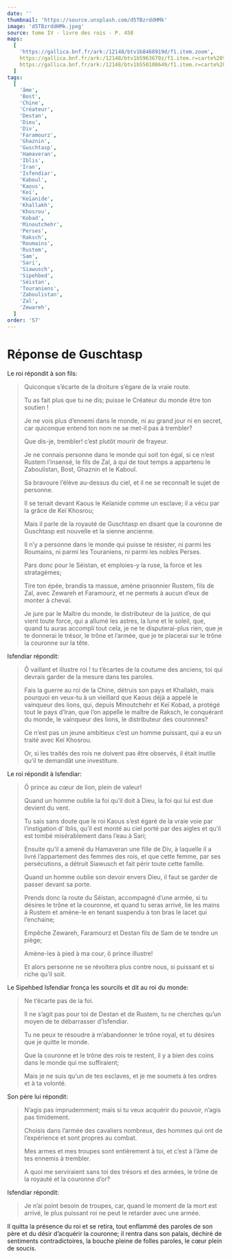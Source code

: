 ```yaml
---
date: ''
thumbnail: 'https://source.unsplash.com/d5TBzrddHMk'
image: 'd5TBzrddHMk.jpeg'
source: tome IV - livre des rois - P. 458
maps:
  [
    'https://gallica.bnf.fr/ark:/12148/btv1b8468919d/f1.item.zoom',
    https://gallica.bnf.fr/ark:/12148/btv1b5963670z/f1.item.r=carte%20touran.zoom,
    https://gallica.bnf.fr/ark:/12148/btv1b550108649/f1.item.r=carte%20touran.zoom,
  ]
tags:
  [
    'âme',
    'Bost',
    'Chine',
    'Créateur',
    'Destan',
    'Dieu',
    'Div',
    'Faramourz',
    'Ghaznin',
    'Guschtasp',
    'Hamaveran',
    'Iblis',
    'Iran',
    'Isfendiar',
    'Kaboul',
    'Kaous',
    'Keï',
    'Keïanide',
    'Khallakh',
    'Khosrou',
    'Kobad',
    'Minoutchehr',
    'Perses',
    'Raksch',
    'Roumains',
    'Rustem',
    'Sam',
    'Sari',
    'Siawusch',
    'Sipehbed',
    'Séistan',
    'Touraniens',
    'Zaboulistan',
    'Zal',
    'Zewareh',
  ]
order: '57'
---
```


# Réponse de Guschtasp

Le roi répondit à son fils:

> Quiconque s’écarte de la droiture s’égare de la vraie route.
>
> Tu as fait plus que tu ne dis; puisse le Créateur du monde être ton soutien !
>
> Je ne vois plus d’ennemi dans le monde, ni au grand jour ni en secret, car quiconque entend ton nom ne se met-il pas à trembler?
>
> Que dis-je, trembler! c’est plutôt mourir de frayeur.
>
> Je ne connais personne dans le monde qui soit ton égal, si ce n’est Rustem l’insensé, le fils de Zal, à qui de tout temps a appartenu le Zaboulistan, Bost, Ghaznin et le Kaboul.
>
> Sa bravoure l’élève au-dessus du ciel, et il ne se reconnaît le sujet de personne.
>
> Il se tenait devant Kaous le Keïanide comme un esclave; il a vécu par la grâce de Keï Khosrou;
>
> Mais il parle de la royauté de Guschtasp en disant que la couronne de Guschtasp est nouvelle et la sienne ancienne.
>
> Il n’y a personne dans le monde qui puisse te résister, ni parmi les Roumains, ni parmi les Touraniens, ni parmi les nobles Perses.
>
> Pars donc pour le Séistan, et emploies-y la ruse, la force et les stratagèmes;
>
> Tire ton épée, brandis ta massue, amène prisonnier Rustem, fils de Zal, avec Zewareh et Faramourz, et ne permets à aucun d’eux de monter à cheval.
>
> Je jure par le Maître du monde, le distributeur de la justice, de qui vient toute force, qui a allumé les astres, la lune et le soleil, que, quand tu auras accompli tout cela, je ne te disputerai-plus rien, que je te donnerai le trésor, le trône et l’armée, que je te placerai sur le trône la couronne sur la tête.

Isfendiar répondit:

> Ô vaillant et illustre roi ! tu t’écartes de la coutume des anciens, toi qui devrais garder de la mesure dans tes paroles.
>
> Fais la guerre au roi de la Chine, détruis son pays et Khallakh, mais pourquoi en veux-tu à un vieillard que Kaous déjà a appelé le vainqueur des lions, qui, depuis Minoutchehr et Keï Kobad, a protégé tout le pays d’Iran, que l’on appelle le maître de Raksch, le conquérant du monde, le vainqueur des lions, le distributeur des couronnes?
>
> Ce n’est pas un jeune ambitieux c’est un homme puissant, qui a eu un traité avec Keï Khosrou.
>
> Or, si les traités des rois ne doivent pas être observés, il était inutile qu’il te demandât une investiture.

Le roi répondit à Isfendiar:

> Ô prince au cœur de lion, plein de valeur!
>
> Quand un homme oublie la foi qu’il doit à Dieu, la foi qui lui est due devient du vent.
>
> Tu sais sans doute que le roi Kaous s’est égaré de la vraie voie par l’instigation d’ Iblis, qu’il est monté au ciel porté par des aigles et qu’il est tombé misérablement dans l’eau à Sari;
>
> Ensuite qu’il a amené du Hamaveran une fille de Div, à laquelle il a livré l’appartement des femmes des rois, et que cette femme, par ses persécutions, a détruit Siawusch et fait périr toute cette famille.
>
> Quand un homme oublie son devoir envers Dieu, il faut se garder de passer devant sa porte.
>
> Prends donc la route du Séistan, accompagné d’une armée, si tu désires le trône et la couronne, et quand tu seras arrivé, lie les mains à Rustem et amène-le en tenant suspendu à ton bras le lacet qui l’enchaine;
>
> Empêche Zewareh, Faramourz et Destan fils de Sam de te tendre un piège;
>
> Amène-les à pied à ma cour, ô prince illustre!
>
> Et alors personne ne se révoltera plus contre nous, si puissant et si riche qu’il soit.

Le Sipehbed Isfendiar fronça les sourcils et dit au roi du monde:

> Ne t’écarte pas de la foi.
>
> Il ne s’agit pas pour toi de Destan et de Rustem, tu ne cherches qu’un moyen de te débarrasser d’Isfendiar.
>
> Tu ne peux te résoudre à m’abandonner le trône royal, et tu désires que je quitte le monde.
>
> Que la couronne et le trône des rois te restent, il y a bien des coins dans le monde qui me suffiraient;
>
> Mais je ne suis qu’un de tes esclaves, et je me soumets à tes ordres et à ta volonté.

Son père lui répondit:

> N’agis pas imprudemment; mais si tu veux acquérir du pouvoir, n’agis pas timidement.
>
> Choisis dans l’armée des cavaliers nombreux, des hommes qui ont de l’expérience et sont propres au combat.
>
> Mes armes et mes troupes sont entièrement à toi, et c’est à l’âme de tes ennemis à trembler.
>
> A quoi me serviraient sans toi des trésors et des armées, le trône de la royauté et la couronne d’or?

Isfendiar répondit:

> Je n’ai point besoin de troupes, car, quand le moment de la mort est arrivé, le plus puissant roi ne peut le retarder avec une armée.

Il quitta la présence du roi et se retira, tout enflammé des paroles de son père et du désir d’acquérir la couronne; il rentra dans son palais, déchiré de sentiments contradictoires, la bouche pleine de folles paroles, le cœur plein de soucis.
